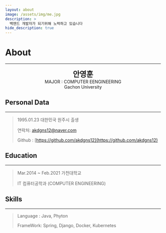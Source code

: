 ```yaml
---
layout: about
image: /assets/img/me.jpg
description: >
  백엔드 개발자가 되기위해 노력하고 있습니다
hide_description: true
---
```


# About
<!--author-->
***
<center>
<span style="font-size:170%;font-weight:bold"> 안영훈
</span>
</center>
<center>MAJOR : COMPUTER EENGINEERING</center>
<center>Gachon University</center>

## Personal Data
---
> 1995.01.23 대한민국 원주시 출생
>
> 연락처: akdgns12@naver.com
>
> Github : [https://github.com/akdgns12](https://github.com/akdgns12)

## Education
---
> Mar.2014 ~ Feb.2021 가천대학교
>
> IT 컴퓨터공학과 (COMPUTER ENGINEERING)

## Skills
---
> Language : Java, Phyton
>
> FrameWork: Spring, Django, Docker, Kubernetes
